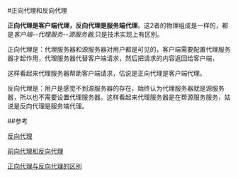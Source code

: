 #正向代理和反向代理

**正向代理是客户端代理，反向代理是服务端代理**。这2者的物理组成是一样的，都是*客户端--代理服务--源服务器*,只是技术实现上有区别。

正向代理是：代理服务器和源服务器对用户都是可见的，客户端需要配置代理服务器才起作用，代理服务器代替客户端请求，然后把请求的内容返回给客户端，

这样看起来代理服务器帮助客户端请求，估说是正向代理是客户端代理。

反向代理是：用户是感觉不到源服务器的存在，始终认为代理服务器就是源服务器，所以也不需要设置代理服务器。这样看起来代理服务器是在帮源服务服务，姑说是反向代理是服务端代理。


##参考

[反向代理][3]

[前向代理和反向代理][0]

[正向代理与反向代理的区别][1]



[0]:http://www.cnblogs.com/daoluanxiaozi/p/about-proxy.html  "前向代理和反向代理"

[1]:http://bigc.at/reverse-proxy.orz  "正向代理与反向代理的区别"

[3]:http://zh.wikipedia.org/wiki/%E5%8F%8D%E5%90%91%E4%BB%A3%E7%90%86  "反向代理"


